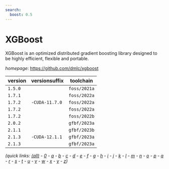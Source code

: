 ```yaml
---
search:
  boost: 0.5
---
```

# XGBoost

XGBoost is an optimized distributed gradient boosting library designed to be highly efficient,  flexible and portable.

*homepage*: <https://github.com/dmlc/xgboost>

version | versionsuffix | toolchain
--------|---------------|----------
``1.5.0`` |  | ``foss/2021a``
``1.7.1`` |  | ``foss/2022a``
``1.7.2`` | ``-CUDA-11.7.0`` | ``foss/2022a``
``1.7.2`` |  | ``foss/2022a``
``1.7.2`` |  | ``foss/2022b``
``2.0.2`` |  | ``gfbf/2023a``
``2.1.1`` |  | ``gfbf/2023b``
``2.1.3`` | ``-CUDA-12.1.1`` | ``gfbf/2023a``
``2.1.3`` |  | ``gfbf/2023a``


*(quick links: [(all)](../index.md) - [0](../0/index.md) - [a](../a/index.md) - [b](../b/index.md) - [c](../c/index.md) - [d](../d/index.md) - [e](../e/index.md) - [f](../f/index.md) - [g](../g/index.md) - [h](../h/index.md) - [i](../i/index.md) - [j](../j/index.md) - [k](../k/index.md) - [l](../l/index.md) - [m](../m/index.md) - [n](../n/index.md) - [o](../o/index.md) - [p](../p/index.md) - [q](../q/index.md) - [r](../r/index.md) - [s](../s/index.md) - [t](../t/index.md) - [u](../u/index.md) - [v](../v/index.md) - [w](../w/index.md) - [x](../x/index.md) - [y](../y/index.md) - [z](../z/index.md))*

